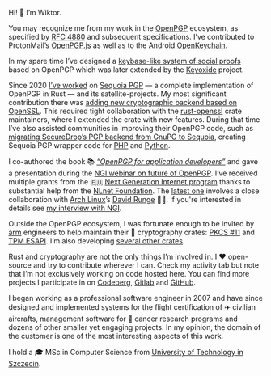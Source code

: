 Hi! 👋 I’m Wiktor.

You may recognize me from my work in the [OpenPGP][0] ecosystem, as specified by
[RFC 4880][1] and subsequent specifications.
I’ve contributed to ProtonMail’s [OpenPGP.js][2] as well as to the Android
[OpenKeychain][3].

[0]: https://www.openpgp.org/
[1]: https://www.rfc-editor.org/rfc/rfc4880
[2]: https://github.com/openpgpjs/openpgpjs/commits?author=wiktor-k
[3]: https://github.com/open-keychain/open-keychain/commits?author=wiktor-k

In my spare time I’ve designed a [keybase-like system of social proofs][4] based
on OpenPGP which was later extended by the [Keyoxide][5] project.

[4]: https://github.com/wiktor-k/openpgp-proofs
[5]: https://keyoxide.org/

Since 2020 [I’ve worked][6] on [Sequoia PGP][7] — a complete implementation of OpenPGP in Rust — and its satellite-projects.
My most significant contribution there was [adding new cryptographic backend based on OpenSSL][8].
This required tight collaboration with the [rust-openssl][9] crate maintainers, where I extended the crate with new features.
During that time I’ve also assisted communities in improving their OpenPGP
code, such as [migrating SecureDrop’s PGP backend from GnuPG to Sequoia][10],
creating Sequoia PGP wrapper code for [PHP][11] and [Python][12].

[6]: https://sequoia-pgp.org/community/
[7]: https://gitlab.com/sequoia-pgp/sequoia/-/commits/main?author=Wiktor%20Kwapisiewicz
[8]: https://gitlab.com/sequoia-pgp/sequoia/-/merge_requests/1361
[9]: https://github.com/sfackler/rust-openssl/commits/master?author=wiktor-k
[10]: https://securedrop.org/news/migrating-securedrops-pgp-backend-from-gnupg-to-sequoia/
[11]: https://gitlab.com/willbrowning/anonaddy-sequoia
[12]: https://github.com/wiktor-k/pysequoia

I co-authored the book 📚 [*“OpenPGP for application developers”*][13] and gave a presentation during
the [NGI webinar on future of OpenPGP][14].
I’ve received multiple grants from the 🇪🇺 [Next Generation Internet program][EU] thanks to substantial help from the [NLnet Foundation][NL]. The [latest one][SD] involves a close collaboration with [Arch Linux][AL]’s [David Runge][DR] 🙇‍♂️.
If you're interested in details see [my interview with NGI][INTV].

[13]: https://openpgp.dev/book/
[14]: https://nlnet.nl/events/20211123/PGP/index.html
[EU]: https://ngi.eu/
[NL]: https://nlnet.nl/
[DR]: https://sleepmap.de/
[AL]: https://archlinux.org/
[SD]: https://codeberg.org/wiktor/ssh-openpgp-auth
[INTV]: https://ngi.eu/ngi-interviews/wiktor-kwapisiewicz-david-runge-and-doron-behar-improving-opensshs-and-pki/

Outside the OpenPGP ecosystem, I was fortunate enough to be invited by
[arm][15] engineers to help maintain their 🦀 cryptography crates:
[PKCS #11][16] and [TPM ESAPI][17].
I’m also developing [several other crates][18].

[15]: https://www.arm.com
[16]: https://github.com/parallaxsecond/rust-cryptoki/commits?author=wiktor-k
[17]: https://github.com/parallaxsecond/rust-tss-esapi/commits?author=wiktor-k
[18]: https://crates.io/users/wiktor-k

Rust and cryptography are not the only things I’m involved in. I ❤️ open-source and
try to contribute wherever I can. Check my activity tab but note that
I’m not exclusively working on code hosted here. You can find more
projects I participate in on [Codeberg][19], [Gitlab][20] and [GitHub][21].

[19]: https://codeberg.org/wiktor
[20]: https://gitlab.com/wiktor
[21]: https://github.com/wiktor-k

I began working as a professional software engineer in 2007
and have since designed and implemented systems for the flight
certification of ✈️ civilian aircrafts, management software for 🔬
cancer research programs and dozens of other smaller yet engaging projects.
In my opinion, the domain of the customer is one of
the most interesting aspects of this work.

I hold a 🎓 MSc in Computer Science from [University of Technology in Szczecin][MSC].

[MSC]: https://www.zut.edu.pl/EN/university.html
